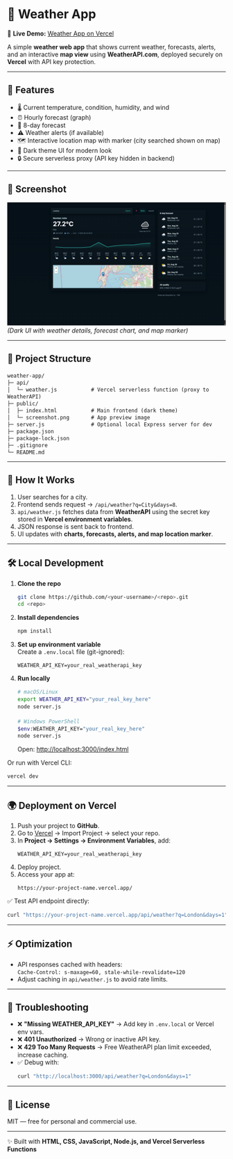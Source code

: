# 🌙 Weather App  

🔗 **Live Demo:** [Weather App on Vercel](https://weather-app-cyan-zeta-65.vercel.app/)  

A simple **weather web app** that shows current weather, forecasts, alerts, and an interactive **map view** using **WeatherAPI.com**, deployed securely on **Vercel** with API key protection.  

---

## 📌 Features
- 🌡️ Current temperature, condition, humidity, and wind  
- ⏰ Hourly forecast (graph)  
- 📅 8-day forecast  
- ⚠️ Weather alerts (if available)  
- 🗺️ Interactive location map with marker (city searched shown on map)  
- 🌙 Dark theme UI for modern look  
- 🔒 Secure serverless proxy (API key hidden in backend)  

---

## 📸 Screenshot  

![Weather App Screenshot](./public/screenshot.png)  
*(Dark UI with weather details, forecast chart, and map marker)*  

---

## 📂 Project Structure
```
weather-app/
├─ api/
│  └─ weather.js           # Vercel serverless function (proxy to WeatherAPI)
├─ public/
│  ├─ index.html           # Main frontend (dark theme)
│  └─ screenshot.png       # App preview image
├─ server.js               # Optional local Express server for dev
├─ package.json
├─ package-lock.json
├─ .gitignore
└─ README.md
```

---

## 🚀 How It Works
1. User searches for a city.  
2. Frontend sends request → `/api/weather?q=City&days=8`.  
3. `api/weather.js` fetches data from **WeatherAPI** using the secret key stored in **Vercel environment variables**.  
4. JSON response is sent back to frontend.  
5. UI updates with **charts, forecasts, alerts, and map location marker**.  

---

## 🛠️ Local Development

1. **Clone the repo**
   ```bash
   git clone https://github.com/<your-username>/<repo>.git
   cd <repo>
   ```

2. **Install dependencies**
   ```bash
   npm install
   ```

3. **Set up environment variable**  
   Create a `.env.local` file (git-ignored):
   ```
   WEATHER_API_KEY=your_real_weatherapi_key
   ```

4. **Run locally**
   ```bash
   # macOS/Linux
   export WEATHER_API_KEY="your_real_key_here"
   node server.js

   # Windows PowerShell
   $env:WEATHER_API_KEY="your_real_key_here"
   node server.js
   ```

   Open: [http://localhost:3000/index.html](http://localhost:3000/index.html)

Or run with Vercel CLI:
   ```bash
   vercel dev
   ```

---

## 🌍 Deployment on Vercel

1. Push your project to **GitHub**.  
2. Go to [Vercel](https://vercel.com) → Import Project → select your repo.  
3. In **Project → Settings → Environment Variables**, add:
   ```
   WEATHER_API_KEY=your_real_weatherapi_key
   ```
4. Deploy project.  
5. Access your app at:
   ```
   https://your-project-name.vercel.app/
   ```

✅ Test API endpoint directly:
```bash
curl "https://your-project-name.vercel.app/api/weather?q=London&days=1"
```

---

## ⚡ Optimization
- API responses cached with headers:  
  `Cache-Control: s-maxage=60, stale-while-revalidate=120`  
- Adjust caching in `api/weather.js` to avoid rate limits.  

---

## 🐞 Troubleshooting
- ❌ **"Missing WEATHER_API_KEY"** → Add key in `.env.local` or Vercel env vars.  
- ❌ **401 Unauthorized** → Wrong or inactive API key.  
- ❌ **429 Too Many Requests** → Free WeatherAPI plan limit exceeded, increase caching.  
- ✅ Debug with:
  ```bash
  curl "http://localhost:3000/api/weather?q=London&days=1"
  ```

---

## 📜 License
MIT — free for personal and commercial use.  

---

✨ Built with **HTML, CSS, JavaScript, Node.js, and Vercel Serverless Functions**  
